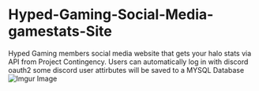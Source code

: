 # Hyped-Gaming-Social-Media-gamestats-Site
Hyped Gaming members social media website that gets your halo stats via API from Project Contingency. Users can automatically log in with discord oauth2 some discord user attirbutes will be saved to a MYSQL Database
![Imgur Image](https://imgur.com/qvZXy8O.jpg)
